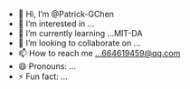 - 👋 Hi, I’m @Patrick-GChen
- 👀 I’m interested in ...
- 🌱 I’m currently learning ...MIT-DA
- 💞️ I’m looking to collaborate on ...
- 📫 How to reach me ...664619459@qq.com
- 😄 Pronouns: ...
- ⚡ Fun fact: ...

<!---
Patrick-GChen/Patrick-GChen is a ✨ special ✨ repository because its `README.md` (this file) appears on your GitHub profile.
You can click the Preview link to take a look at your changes.
--->

